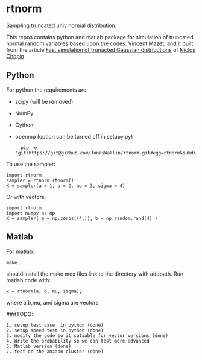 # rtnorm
Sampling truncated univ normal distribution.


This repos contains python and matlab package for simulation of 
truncated normal random variables based upon the codes:
[Vincent Mazet](http://miv.u-strasbg.fr/mazet/rtnorm/), and it built from 
the article [Fast simulation of trunacted Gaussian distributions](http://link.springer.com/article/10.1007%2Fs11222-009-9168-1) of [Niclos Chopin](https://sites.google.com/site/nicolaschopinstatistician/software).



## Python
For python the requirements are:

* scipy (will be removed)
* NumPy
* Cython
* openmp (option can be turned off in setupy.py)



		pip -e 'git+https://git@github.com/JonasWallin/rtnorm.git#egg=rtnorm&subdirectory=python/rtnorm' 

To use the sampler:

	import rtnorm
	sampler = rtnorm.rtnorm()
	X = sampler(a = 1, b = 2, mu = 3, sigma = 4)
	
Or with vectors:

	import rtnorm
	import numpy as np
	X = sampler( a = np.zeros((4,)), b = np.random.rand(4) )



## Matlab

For matlab: 

	make 


should install the make mex files link to the directory with addpath.
Run matlab code with:

	x = rtnorm(a, b, mu, sigma);

where a,b,mu, and sigma are vectors

###TODO:

	1. setup test case  in python (done)
	2. setup speed test in python (done)
	3. modify the code so it sutiable for vector versions (done)
	4. Write the probability so we can test more advanced 
	5. Matlab version (done)
	7. test on the amzaon cluster (done)